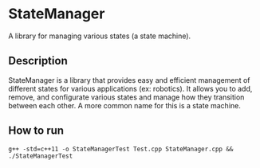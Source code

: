 # StateManager

A library for managing various states (a state machine).

## Description

StateManager is a library that provides easy and efficient management of different states for various applications (ex: robotics). It allows you to add, remove, and configurate various states and manage how they transition between each other. A more common name for this is a state machine.

## How to run

`g++ -std=c++11 -o StateManagerTest Test.cpp StateManager.cpp && ./StateManagerTest`
